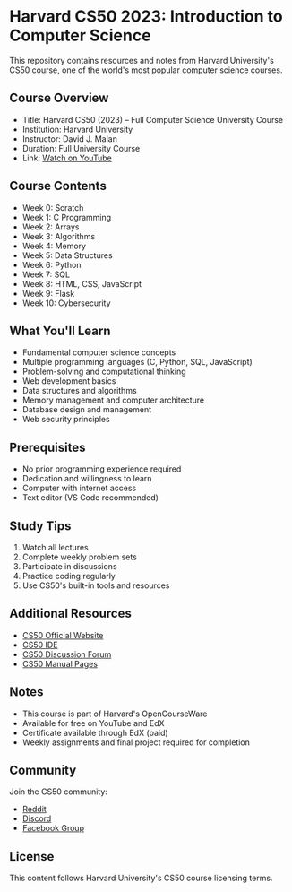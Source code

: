 # Harvard CS50 2023: Introduction to Computer Science

This repository contains resources and notes from Harvard University's CS50 course, one of the world's most popular computer science courses.

## Course Overview
- Title: Harvard CS50 (2023) – Full Computer Science University Course
- Institution: Harvard University
- Instructor: David J. Malan
- Duration: Full University Course
- Link: [Watch on YouTube](https://www.youtube.com/watch?v=LfaMVlDaQ24)

## Course Contents
- Week 0: Scratch
- Week 1: C Programming
- Week 2: Arrays
- Week 3: Algorithms
- Week 4: Memory
- Week 5: Data Structures
- Week 6: Python
- Week 7: SQL
- Week 8: HTML, CSS, JavaScript
- Week 9: Flask
- Week 10: Cybersecurity

## What You'll Learn
- Fundamental computer science concepts
- Multiple programming languages (C, Python, SQL, JavaScript)
- Problem-solving and computational thinking
- Web development basics
- Data structures and algorithms
- Memory management and computer architecture
- Database design and management
- Web security principles

## Prerequisites
- No prior programming experience required
- Dedication and willingness to learn
- Computer with internet access
- Text editor (VS Code recommended)

## Study Tips
1. Watch all lectures
2. Complete weekly problem sets
3. Participate in discussions
4. Practice coding regularly
5. Use CS50's built-in tools and resources

## Additional Resources
- [CS50 Official Website](https://cs50.harvard.edu/)
- [CS50 IDE](https://ide.cs50.io/)
- [CS50 Discussion Forum](https://discuss.cs50.net/)
- [CS50 Manual Pages](https://manual.cs50.io/)

## Notes
- This course is part of Harvard's OpenCourseWare
- Available for free on YouTube and EdX
- Certificate available through EdX (paid)
- Weekly assignments and final project required for completion

## Community
Join the CS50 community:
- [Reddit](https://www.reddit.com/r/cs50/)
- [Discord](https://discord.com/invite/cs50)
- [Facebook Group](https://www.facebook.com/groups/cs50/)

## License
This content follows Harvard University's CS50 course licensing terms.


